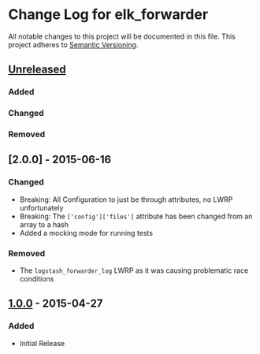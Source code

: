 # Change Log for elk_forwarder
All notable changes to this project will be documented in this file.
This project adheres to [Semantic Versioning](http://semver.org/).

## [Unreleased][unreleased]
### Added

### Changed

### Removed

## [2.0.0] - 2015-06-16
### Changed
- Breaking: All Configuration to just be through attributes, no LWRP unfortunately
- Breaking: The `['config']['files']` attribute has been changed from an array to a hash
- Added a mocking mode for running tests

### Removed
- The `logstash_forwarder_log` LWRP as it was causing problematic race conditions

## [1.0.0] - 2015-04-27
### Added
- Initial Release

[unreleased]: https://github.com/evertrue/elk_forwarder-cookbook/compare/v1.0.0...HEAD
[1.0.0]: https://github.com/evertrue/elk_forwarder-cookbook/tree/v1.0.0
